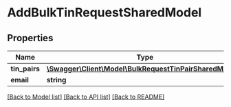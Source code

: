 # AddBulkTinRequestSharedModel

## Properties
Name | Type | Description | Notes
------------ | ------------- | ------------- | -------------
**tin_pairs** | [**\Swagger\Client\Model\BulkRequestTinPairSharedModel[]**](BulkRequestTinPairSharedModel.md) |  | [optional] 
**email** | **string** |  | [optional] 

[[Back to Model list]](../README.md#documentation-for-models) [[Back to API list]](../README.md#documentation-for-api-endpoints) [[Back to README]](../README.md)


